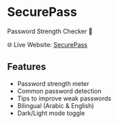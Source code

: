 # SecurePass

Password Strength Checker 🔐

🌐 Live Website: [SecurePass](https://securepass2.netlify.app/)  

## Features
- Password strength meter
- Common password detection
- Tips to improve weak passwords
- Bilingual (Arabic & English)
- Dark/Light mode toggle
